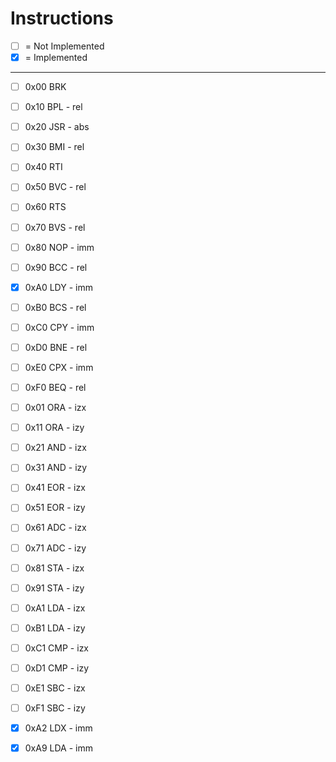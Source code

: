 
# Instructions

* [ ] = Not Implemented
* [x] = Implemented

---  

* [ ] 0x00 BRK
* [ ] 0x10 BPL - rel
* [ ] 0x20 JSR - abs
* [ ] 0x30 BMI - rel
* [ ] 0x40 RTI
* [ ] 0x50 BVC - rel
* [ ] 0x60 RTS
* [ ] 0x70 BVS - rel
* [ ] 0x80 NOP - imm
* [ ] 0x90 BCC - rel
* [x] 0xA0 LDY - imm
* [ ] 0xB0 BCS - rel
* [ ] 0xC0 CPY - imm
* [ ] 0xD0 BNE - rel
* [ ] 0xE0 CPX - imm
* [ ] 0xF0 BEQ - rel
* [ ] 0x01 ORA - izx
* [ ] 0x11 ORA - izy
* [ ] 0x21 AND - izx
* [ ] 0x31 AND - izy
* [ ] 0x41 EOR - izx
* [ ] 0x51 EOR - izy
* [ ] 0x61 ADC - izx
* [ ] 0x71 ADC - izy
* [ ] 0x81 STA - izx
* [ ] 0x91 STA - izy
* [ ] 0xA1 LDA - izx
* [ ] 0xB1 LDA - izy
* [ ] 0xC1 CMP - izx
* [ ] 0xD1 CMP - izy
* [ ] 0xE1 SBC - izx
* [ ] 0xF1 SBC - izy

* [x] 0xA2 LDX - imm
* [x] 0xA9 LDA - imm
  